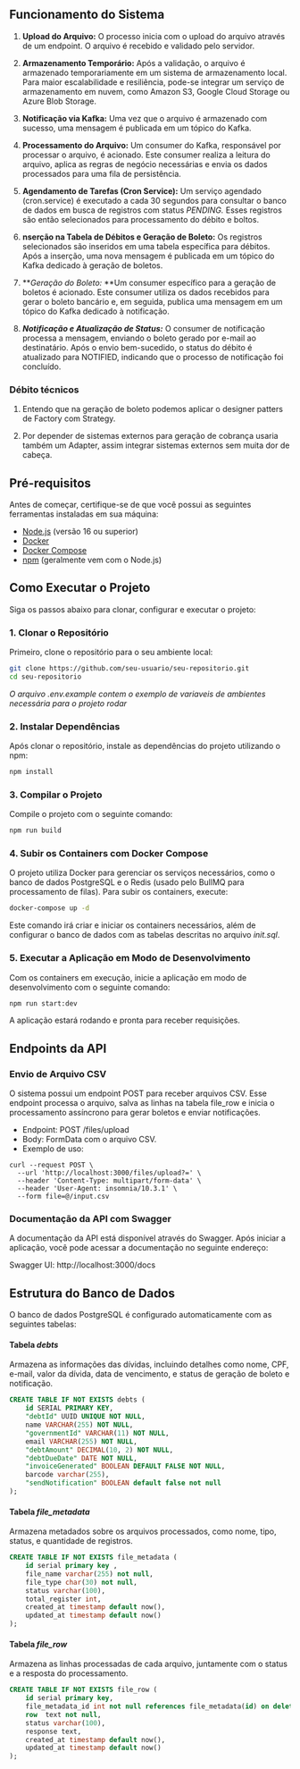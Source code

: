 ## Funcionamento do Sistema

1. **Upload do Arquivo:** O processo inicia com o upload do arquivo através de um endpoint. O arquivo é recebido e validado pelo servidor.

2. **Armazenamento Temporário:** Após a validação, o arquivo é armazenado temporariamente em um sistema de armazenamento local. Para maior escalabilidade e resiliência, pode-se integrar um serviço de armazenamento em nuvem, como Amazon S3, Google Cloud Storage ou Azure Blob Storage.

3. **Notificação via Kafka:** Uma vez que o arquivo é armazenado com sucesso, uma mensagem é publicada em um tópico do  Kafka.

4. **Processamento do Arquivo:** Um consumer do Kafka, responsável por processar o arquivo, é acionado. Este consumer realiza a leitura do arquivo, aplica as regras de negócio necessárias e envia os dados processados para uma fila de persistência.

5. **Agendamento de Tarefas (Cron Service):** Um serviço agendado (cron.service) é executado a cada 30 segundos para consultar o banco de dados em busca de registros com status *PENDING.* Esses registros são então selecionados para processamento do débito e boltos.

6. **nserção na Tabela de Débitos e Geração de Boleto:** Os registros selecionados são inseridos em uma tabela específica para débitos. Após a inserção, uma nova mensagem é publicada em um tópico do Kafka dedicado à geração de boletos.

7. ***Geração do Boleto:* **Um consumer específico para a geração de boletos é acionado. Este consumer utiliza os dados recebidos para gerar o boleto bancário e, em seguida, publica uma mensagem em um tópico do Kafka dedicado à notificação.

8. ***Notificação e Atualização de Status:*** O consumer de notificação processa a mensagem, enviando o boleto gerado por e-mail ao destinatário. Após o envio bem-sucedido, o status do débito é atualizado para NOTIFIED, indicando que o processo de notificação foi concluído.

### Débito técnicos

1. Entendo que na geração de boleto podemos aplicar o designer patters de Factory com Strategy.

2. Por depender de sistemas externos para geração de cobrança usaria também um Adapter, assim integrar sistemas externos sem muita dor de cabeça.

## Pré-requisitos

Antes de começar, certifique-se de que você possui as seguintes ferramentas instaladas em sua máquina:

- [Node.js](https://nodejs.org/) (versão 16 ou superior)
- [Docker](https://www.docker.com/)
- [Docker Compose](https://docs.docker.com/compose/)
- [npm](https://www.npmjs.com/) (geralmente vem com o Node.js)

## Como Executar o Projeto

Siga os passos abaixo para clonar, configurar e executar o projeto:

### 1. Clonar o Repositório

Primeiro, clone o repositório para o seu ambiente local:

```bash
git clone https://github.com/seu-usuario/seu-repositorio.git
cd seu-repositorio
```
*O arquivo .env.example contem o exemplo de variaveis de ambientes necessária para o projeto rodar* 

### 2. Instalar Dependências

Após clonar o repositório, instale as dependências do projeto utilizando o npm:

```bash
npm install
```

### 3. Compilar o Projeto

Compile o projeto com o seguinte comando:

```bash
npm run build
```

### 4. Subir os Containers com Docker Compose

O projeto utiliza Docker para gerenciar os serviços necessários, como o banco de dados PostgreSQL e o Redis (usado pelo BullMQ para processamento de filas). Para subir os containers, execute:

```bash
docker-compose up -d
```

Este comando irá criar e iniciar os containers necessários, além de configurar o banco de dados com as tabelas descritas no arquivo _init.sql_.


### 5. Executar a Aplicação em Modo de Desenvolvimento

Com os containers em execução, inicie a aplicação em modo de desenvolvimento com o seguinte comando:


```bash
npm run start:dev
```

A aplicação estará rodando e pronta para receber requisições.

## Endpoints da API

### Envio de Arquivo CSV

O sistema possui um endpoint POST para receber arquivos CSV. Esse endpoint processa o arquivo, salva as linhas na tabela file_row e inicia o processamento assíncrono para gerar boletos e enviar notificações.

- Endpoint: POST /files/upload
- Body: FormData com o arquivo CSV.
- Exemplo de uso:

```curl
curl --request POST \
  --url 'http://localhost:3000/files/upload?=' \
  --header 'Content-Type: multipart/form-data' \
  --header 'User-Agent: insomnia/10.3.1' \
  --form file=@/input.csv
```
### Documentação da API com Swagger

A documentação da API está disponível através do Swagger. Após iniciar a aplicação, você pode acessar a documentação no seguinte endereço:

Swagger UI: http://localhost:3000/docs

## Estrutura do Banco de Dados

O banco de dados PostgreSQL é configurado automaticamente com as seguintes tabelas:

#### Tabela _debts_

Armazena as informações das dívidas, incluindo detalhes como nome, CPF, e-mail, valor da dívida, data de vencimento, e status de geração de boleto e notificação.

```sql
CREATE TABLE IF NOT EXISTS debts (
    id SERIAL PRIMARY KEY,
    "debtId" UUID UNIQUE NOT NULL,
    name VARCHAR(255) NOT NULL,
    "governmentId" VARCHAR(11) NOT NULL,
    email VARCHAR(255) NOT NULL,
    "debtAmount" DECIMAL(10, 2) NOT NULL,
    "debtDueDate" DATE NOT NULL,
    "invoiceGenerated" BOOLEAN DEFAULT FALSE NOT NULL,
    barcode varchar(255),
    "sendNotification" BOOLEAN default false not null
);
```

#### Tabela _file_metadata_

Armazena metadados sobre os arquivos processados, como nome, tipo, status, e quantidade de registros.

```sql
CREATE TABLE IF NOT EXISTS file_metadata (
    id serial primary key ,
    file_name varchar(255) not null,
    file_type char(30) not null,
    status varchar(100),
    total_register int,
    created_at timestamp default now(),
    updated_at timestamp default now()
);
```


#### Tabela _file_row_

Armazena as linhas processadas de cada arquivo, juntamente com o status e a resposta do processamento.

```sql
CREATE TABLE IF NOT EXISTS file_row (
    id serial primary key,
    file_metadata_id int not null references file_metadata(id) on delete cascade,
    row  text not null,
    status varchar(100),
    response text,
    created_at timestamp default now(),
    updated_at timestamp default now()
);
```


